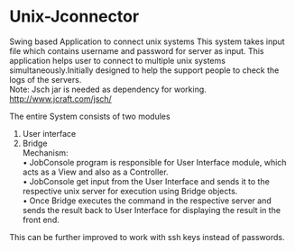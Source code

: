# Unix-Jconnector
Swing based Application to connect unix systems
This system takes input file which contains username and password for server as input.
This application helps user to connect to multiple unix systems simultaneously.Initially designed to help the support people to check the logs of the servers.<br>
Note: Jsch jar is needed as dependency for working. http://www.jcraft.com/jsch/ <br>
 
The entire System consists of two modules<br>
1.	User interface<br>
2.	Bridge<br>
Mechanism:<br>
•	JobConsole program is responsible for User Interface module, which acts as a View and also as a Controller.<br>
•	JobConsole get input from the User Interface and sends it to the respective unix server for execution using Bridge objects.<br>
•	Once Bridge executes the command in the respective server and sends the result back to User Interface for displaying the result in the front end.

This can be further improved to work with ssh keys instead of passwords.
